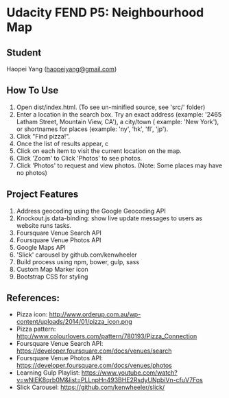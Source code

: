 # Udacity FEND P5: Neighbourhood Map

## Student
   Haopei Yang (haopeiyang@gmail.com)

## How To Use
1. Open dist/index.html. (To see un-minified source, see 'src/' folder)
2. Enter a location in the search box. Try an exact address (example: '2465 Latham Street, Mountain View, CA'), a city/town (   example: 'New York'), or shortnames for places (example: 'ny', 'hk', 'fl', 'jp').
3. Click "Find pizza!".
4. Once the list of results appear, c
  1. Click on each item to visit the current location on the map.
  2. Click 'Zoom' to  Click 'Photos' to see photos.
  3. Click 'Photos' to request and view photos. (Note: Some places may have no photos)

## Project Features
1. Address geocoding using the Google Geocoding API
2. Knockout.js data-binding: show live update messages to users as website runs tasks.
3. Foursquare Venue Search API
4. Foursquare Venue Photos API
5. Google Maps API
6. 'Slick' carousel by github.com/kenwheeler
7. Build process using npm, bower, gulp, sass
8. Custom Map Marker icon
9. Bootstrap CSS for styling

## References:
- Pizza icon: http://www.orderup.com.au/wp-content/uploads/2014/01/pizza_icon.png
- Pizza pattern: http://www.colourlovers.com/pattern/780193/Pizza_Connection
- Foursquare Venue Search API: https://developer.foursquare.com/docs/venues/search
- Foursquare Venue Photos API: https://developer.foursquare.com/docs/venues/photos
- Learning Gulp Playlist: https://www.youtube.com/watch?v=wNlEK8qrb0M&list=PLLnpHn493BHE2RsdyUNpbiVn-cfuV7Fos
- Slick Carousel: https://github.com/kenwheeler/slick/